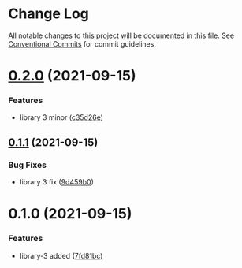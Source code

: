 # Change Log

All notable changes to this project will be documented in this file.
See [Conventional Commits](https://conventionalcommits.org) for commit guidelines.

# [0.2.0](https://github.com/mhal007/lerna-publish-test/compare/@mhal007/library-3@0.1.1...@mhal007/library-3@0.2.0) (2021-09-15)


### Features

* library 3 minor ([c35d26e](https://github.com/mhal007/lerna-publish-test/commit/c35d26e862e357a15fe0341f8301a2b35a4ab53d))





## [0.1.1](https://github.com/mhal007/lerna-publish-test/compare/@mhal007/library-3@0.1.0...@mhal007/library-3@0.1.1) (2021-09-15)


### Bug Fixes

* library 3 fix ([9d459b0](https://github.com/mhal007/lerna-publish-test/commit/9d459b04727305eddf84df5b9acefec9f29771fb))





# 0.1.0 (2021-09-15)


### Features

* library-3 added ([7fd81bc](https://github.com/mhal007/lerna-publish-test/commit/7fd81bc65f40ffe55c4cd1a1f3325dc3ae886558))
